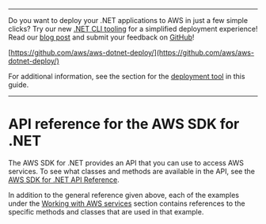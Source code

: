 --------

Do you want to deploy your \.NET applications to AWS in just a few simple clicks? Try our new [\.NET CLI tooling](https://www.nuget.org/packages/AWS.Deploy.CLI/) for a simplified deployment experience\! Read our [blog post](https://aws.amazon.com/blogs/developer/reimagining-the-aws-net-deployment-experience/) and submit your feedback on [GitHub](https://github.com/aws/aws-dotnet-deploy)\!

 [https://github.com/aws/aws-dotnet-deploy/](https://github.com/aws/aws-dotnet-deploy/)

For additional information, see the section for the [deployment tool](https://docs.aws.amazon.com/sdk-for-net/v3/developer-guide/deployment-tool.html) in this guide\.

--------

# API reference for the AWS SDK for \.NET<a name="sdk-api-ref"></a>

The AWS SDK for \.NET provides an API that you can use to access AWS services\. To see what classes and methods are available in the API, see the [AWS SDK for \.NET API Reference](https://docs.aws.amazon.com/sdkfornet/v3/apidocs/)\.

In addition to the general reference given above, each of the examples under the [Working with AWS services](tutorials-examples.md) section contains references to the specific methods and classes that are used in that example\.